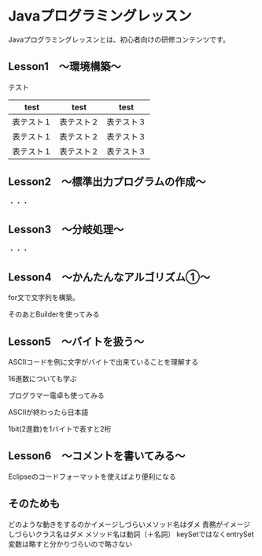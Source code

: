 # Javaプログラミングレッスン

Javaプログラミングレッスンとは、初心者向けの研修コンテンツです。

## Lesson1　～環境構築～

テスト

| test | test  | test |
| ---- | ---- | ---- |
| 表テスト１ | 表テスト２ | 表テスト３ |
| 表テスト１ | 表テスト２ | 表テスト３ |
| 表テスト１ | 表テスト２ | 表テスト３ |


## Lesson2　～標準出力プログラムの作成～

・・・

## Lesson3　～分岐処理～

・・・

## Lesson4　～かんたんなアルゴリズム①～

for文で文字列を構築。

そのあとBuilderを使ってみる


## Lesson5　～バイトを扱う～

ASCIIコードを例に文字がバイトで出来ていることを理解する

16進数についても学ぶ

プログラマー電卓も使ってみる

ASCIIが終わったら日本語

1bit(2進数)を1バイトで表すと2桁


## Lesson6　～コメントを書いてみる～

Eclipseのコードフォーマットを使えばより便利になる


## そのためも

どのような動きをするのかイメージしづらいメソッド名はダメ
責務がイメージしづらいクラス名はダメ
メソッド名は動詞（＋名詞）
keySetではなくentrySet
変数は略すと分かりづらいので略さない






